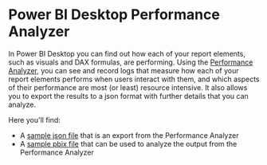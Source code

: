 # Power BI Desktop Performance Analyzer

In Power BI Desktop you can find out how each of your report elements, such as visuals and DAX formulas, are performing. Using the [Performance Analyzer](https://docs.microsoft.com/en-us/power-bi/desktop-performance-analyzer), you can see and record logs that measure how each of your report elements performs when users interact with them, and which aspects of their performance are most (or least) resource intensive. It also allows you to export the results to a json format with further details that you can analyze.

Here you'll find:
- A [sample json file](performanceAnalyzerExport.schema.json) that is an export from the Performance Analyzer
- A [sample pbix file](PerformanceAnalyzerExportReport.pbix) that can be used to analyze the output from the Performance Analyzer
